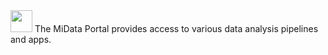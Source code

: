 
<img src="logo/portal_blur.png" height="35px" style="animation: rotatePortal 1s 1 linear;" />
The MiData Portal provides access to various data analysis pipelines and apps.


